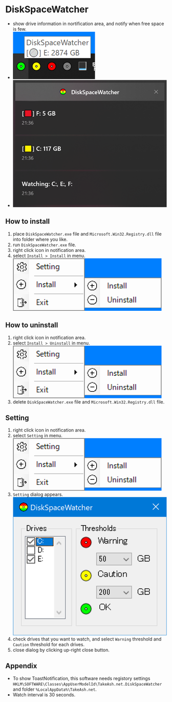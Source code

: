 # DiskSpaceWatcher
- show drive information in nortification area, and notify when free space is few.
- ![ScreenShot](https://raw.githubusercontent.com/TakeAsh/DiskSpaceWatcher/master/images/ScreenShot.png)
- ![ToastNotifcation](https://raw.githubusercontent.com/TakeAsh/DiskSpaceWatcher/master/images/ToastNotifcation.png)

## How to install
1. place `DiskSpaceWatcher.exe` file and `Microsoft.Win32.Registry.dll` file into folder where you like.
1. run `DiskSpaceWatcher.exe` file.
1. right click icon in notification area.
1. select `Install > Install` in menu.<br>
![Menu](https://raw.githubusercontent.com/TakeAsh/DiskSpaceWatcher/master/images/Menu.png)

## How to uninstall
1. right click icon in notification area.
1. select `Install > Uninstall` in menu.<br>
![Menu](https://raw.githubusercontent.com/TakeAsh/DiskSpaceWatcher/master/images/Menu.png)
1. delete `DiskSpaceWatcher.exe` file and `Microsoft.Win32.Registry.dll` file.

## Setting
1. right click icon in notification area.
1. select `Setting` in menu.<br>
![Menu](https://raw.githubusercontent.com/TakeAsh/DiskSpaceWatcher/master/images/Menu.png)
1. `Setting` dialog appears.<br>
![SettingDialog](https://raw.githubusercontent.com/TakeAsh/DiskSpaceWatcher/master/images/SettingDialog.png)
1. check drives that you want to watch, and select `Warning` threshold and `Caution` threshold for each drives.
1. close dialog by clicking up-right close button.

## Appendix
- To show ToastNotification, this software needs registory settings `HKLM\SOFTWARE\Classes\AppUserModelId\TakeAsh.net.DiskSpaceWatcher` and folder `%LocalAppData%\TakeAsh.net`.
- Watch interval is 30 seconds.
